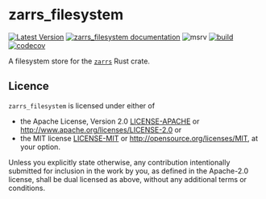 # zarrs_filesystem

[![Latest Version](https://img.shields.io/crates/v/zarrs_filesystem.svg)](https://crates.io/crates/zarrs_filesystem)
[![zarrs_filesystem documentation](https://docs.rs/zarrs_filesystem/badge.svg)](https://docs.rs/zarrs_filesystem)
![msrv](https://img.shields.io/crates/msrv/zarrs_filesystem)
[![build](https://github.com/LDeakin/zarrs/actions/workflows/ci.yml/badge.svg)](https://github.com/LDeakin/zarrs/actions/workflows/ci.yml)
[![codecov](https://codecov.io/gh/LDeakin/zarrs/graph/badge.svg?component=zarrs_filesystem)](https://codecov.io/gh/LDeakin/zarrs)

A filesystem store for the [`zarrs`](https://crates.io/crates/zarrs) Rust crate.

## Licence
`zarrs_filesystem` is licensed under either of
 - the Apache License, Version 2.0 [LICENSE-APACHE](./LICENCE-APACHE) or <http://www.apache.org/licenses/LICENSE-2.0> or
 - the MIT license [LICENSE-MIT](./LICENCE-MIT) or <http://opensource.org/licenses/MIT>, at your option.

Unless you explicitly state otherwise, any contribution intentionally submitted for inclusion in the work by you, as defined in the Apache-2.0 license, shall be dual licensed as above, without any additional terms or conditions.
